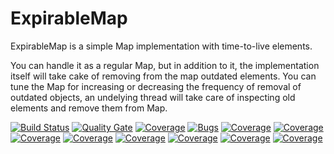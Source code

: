 # ExpirableMap

ExpirableMap is a simple Map implementation with time-to-live elements. 

You can handle it as a regular Map, but in addition to it, the implementation itself will take cake of removing from the map outdated elements.
You can tune the Map for increasing or decreasing the frequency of removal of outdated objects, an undelying thread will take care of inspecting old 
elements and remove them from Map.

[![Build Status](https://travis-ci.org/LoreScianatico/ExpirableMap.svg?branch=master)](https://travis-ci.org/LoreScianatico/ExpirableMap)
[![Quality Gate](https://sonarcloud.io/api/project_badges/measure?project=com.lorescianatico%3AExpirableMap&metric=alert_status)](https://sonarcloud.io/api/project_badges/measure?project=com.lorescianatico%3AExpirableMap&metric=alert_status)
[![Coverage](https://sonarcloud.io/api/project_badges/measure?project=com.lorescianatico%3AExpirableMap&metric=coverage)](https://sonarcloud.io/api/project_badges/measure?project=com.lorescianatico%3AExpirableMap&metric=coverage)
[![Bugs](https://sonarcloud.io/api/project_badges/measure?project=com.lorescianatico%3AExpirableMap&metric=bugs)](https://sonarcloud.io/api/project_badges/measure?project=com.lorescianatico%3AExpirableMap&metric=bugs)
[![Coverage](https://sonarcloud.io/api/project_badges/measure?project=com.lorescianatico%3AExpirableMap&metric=code_smells)](https://sonarcloud.io/api/project_badges/measure?project=com.lorescianatico%3AExpirableMap&metric=code_smells)
[![Coverage](https://sonarcloud.io/api/project_badges/measure?project=com.lorescianatico%3AExpirableMap&metric=duplicated_lines_density)](https://sonarcloud.io/api/project_badges/measure?project=com.lorescianatico%3AExpirableMap&metric=duplicated_lines_density)
[![Coverage](https://sonarcloud.io/api/project_badges/measure?project=com.lorescianatico%3AExpirableMap&metric=sqale_rating)](https://sonarcloud.io/api/project_badges/measure?project=com.lorescianatico%3AExpirableMap&metric=sqale_rating)
[![Coverage](https://sonarcloud.io/api/project_badges/measure?project=com.lorescianatico%3AExpirableMap&metric=reliability_rating)](https://sonarcloud.io/api/project_badges/measure?project=com.lorescianatico%3AExpirableMap&metric=reliability_rating)
[![Coverage](https://sonarcloud.io/api/project_badges/measure?project=com.lorescianatico%3AExpirableMap&metric=security_rating)](https://sonarcloud.io/api/project_badges/measure?project=com.lorescianatico%3AExpirableMap&metric=security_rating)
[![Coverage](https://sonarcloud.io/api/project_badges/measure?project=com.lorescianatico%3AExpirableMap&metric=sqale_index)](https://sonarcloud.io/api/project_badges/measure?project=com.lorescianatico%3AExpirableMap&metric=sqale_index)
[![Coverage](https://sonarcloud.io/api/project_badges/measure?project=com.lorescianatico%3AExpirableMap&metric=vulnerabilities)](https://sonarcloud.io/api/project_badges/measure?project=com.lorescianatico%3AExpirableMap&metric=vulnerabilities)
[![Coverage](https://sonarcloud.io/api/project_badges/measure?project=com.lorescianatico%3AExpirableMap&metric=ncloc)](https://sonarcloud.io/api/project_badges/measure?project=com.lorescianatico%3AExpirableMap&metric=ncloc)